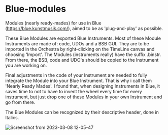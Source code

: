 # Blue-modules
Modules (nearly ready-mades) for use in Blue (https://blue.kunstmusik.com/), aimed to be as 'plug-and-play' as possible.

These Blue Modules are exported Blue Instruments.
Most of these Module Instruments are made of: code, UDOs and a BSB GUI. They are to be imported in the Orchestra by right-clicking on the TimeLine canvas and choosing 'Import'. The Modules (instruments really) have the suffix .binstr. From there, the BSB, code and UDO's should be copied to the Instrument you are working on.

Final adjustments in the code of your Instrument are needed to fully integrate the Module into your Blue Instrument. That is why i call them 'Nearly Ready Mades'.
I found that, when designing Instruments in Blue, it saves time to not to have to invent the wheel every time for every instrument, but just drop one of these Modules in your own Instrument and go from there.

The Blue Modules can be recognized by their descriptive header, done in Italics.



![Screenshot from 2023-03-08 12-05-47](https://user-images.githubusercontent.com/6670911/223697641-e4fdf0fc-56cc-404a-9482-ea9d5249909b.png)
